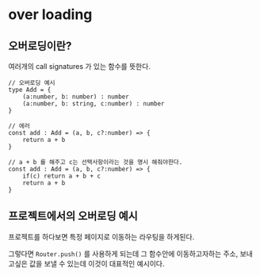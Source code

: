 # over loading

## 오버로딩이란?

여러개의 call signatures 가 있는 함수를 뜻한다.

```tsx
// 오버로딩 예시
type Add = {
	(a:number, b: number) : number
	(a:number, b: string, c:number) : number
}

// 에러
const add : Add = (a, b, c?:number) => {
	return a + b
}

// a + b 를 해주고 c는 선택사항이라는 것을 명시 해줘야한다.
const add : Add = (a, b, c?:number) => {
	if(c) return a + b + c
	return a + b
}
```

## 프로젝트에서의 오버로딩 예시

프로젝트를 하다보면 특정 페이지로 이동하는 라우팅을 하게된다.

그렇다면 `Router.push()` 를 사용하게 되는데 그 함수안에 이동하고자하는 주소, 보내고싶은 값을 보낼 수 있는데 이것이 대표적인 예시이다.